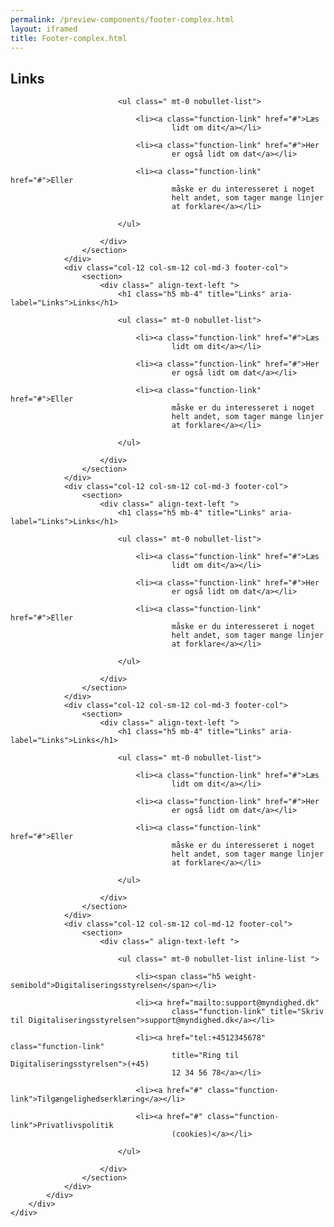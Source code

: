 ```yaml
--- 
permalink: /preview-components/footer-complex.html
layout: iframed 
title: Footer-complex.html
---
```

<footer>
    <div class="footer">
        <div class="container">
            <div class="row">
                <div class="col-12 col-sm-12 col-md-3 footer-col">
                    <section>
                        <div class=" align-text-left ">
                            <h1 class="h5 mb-4" title="Links" aria-label="Links">Links</h1>

                            <ul class=" mt-0 nobullet-list">

                                <li><a class="function-link" href="#">Læs
                                        lidt om dit</a></li>

                                <li><a class="function-link" href="#">Her
                                        er også lidt om dat</a></li>

                                <li><a class="function-link" href="#">Eller
                                        måske er du interesseret i noget
                                        helt andet, som tager mange linjer
                                        at forklare</a></li>

                            </ul>

                        </div>
                    </section>
                </div>
                <div class="col-12 col-sm-12 col-md-3 footer-col">
                    <section>
                        <div class=" align-text-left ">
                            <h1 class="h5 mb-4" title="Links" aria-label="Links">Links</h1>

                            <ul class=" mt-0 nobullet-list">

                                <li><a class="function-link" href="#">Læs
                                        lidt om dit</a></li>

                                <li><a class="function-link" href="#">Her
                                        er også lidt om dat</a></li>

                                <li><a class="function-link" href="#">Eller
                                        måske er du interesseret i noget
                                        helt andet, som tager mange linjer
                                        at forklare</a></li>

                            </ul>

                        </div>
                    </section>
                </div>
                <div class="col-12 col-sm-12 col-md-3 footer-col">
                    <section>
                        <div class=" align-text-left ">
                            <h1 class="h5 mb-4" title="Links" aria-label="Links">Links</h1>

                            <ul class=" mt-0 nobullet-list">

                                <li><a class="function-link" href="#">Læs
                                        lidt om dit</a></li>

                                <li><a class="function-link" href="#">Her
                                        er også lidt om dat</a></li>

                                <li><a class="function-link" href="#">Eller
                                        måske er du interesseret i noget
                                        helt andet, som tager mange linjer
                                        at forklare</a></li>

                            </ul>

                        </div>
                    </section>
                </div>
                <div class="col-12 col-sm-12 col-md-3 footer-col">
                    <section>
                        <div class=" align-text-left ">
                            <h1 class="h5 mb-4" title="Links" aria-label="Links">Links</h1>

                            <ul class=" mt-0 nobullet-list">

                                <li><a class="function-link" href="#">Læs
                                        lidt om dit</a></li>

                                <li><a class="function-link" href="#">Her
                                        er også lidt om dat</a></li>

                                <li><a class="function-link" href="#">Eller
                                        måske er du interesseret i noget
                                        helt andet, som tager mange linjer
                                        at forklare</a></li>

                            </ul>

                        </div>
                    </section>
                </div>
                <div class="col-12 col-sm-12 col-md-12 footer-col">
                    <section>
                        <div class=" align-text-left ">

                            <ul class=" mt-0 nobullet-list inline-list ">

                                <li><span class="h5 weight-semibold">Digitaliseringsstyrelsen</span></li>

                                <li><a href="mailto:support@myndighed.dk"
                                        class="function-link" title="Skriv til Digitaliseringsstyrelsen">support@myndighed.dk</a></li>

                                <li><a href="tel:+4512345678" class="function-link"
                                        title="Ring til Digitaliseringsstyrelsen">(+45)
                                        12 34 56 78</a></li>

                                <li><a href="#" class="function-link">Tilgængelighedserklæring</a></li>

                                <li><a href="#" class="function-link">Privatlivspolitik
                                        (cookies)</a></li>

                            </ul>

                        </div>
                    </section>
                </div>
            </div>
        </div>
    </div>
</footer>